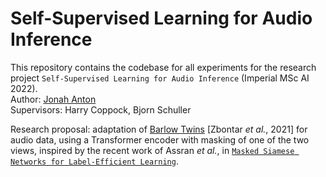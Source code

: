 # Self-Supervised Learning for Audio Inference
This repository contains the codebase for all experiments for the research project `Self-Supervised Learning for Audio Inference` (Imperial MSc AI 2022). <br />
Author: [Jonah Anton](https://github.com/jonahanton) <br />
Supervisors: Harry Coppock, Bjorn Schuller

Research proposal: adaptation of [Barlow Twins](https://arxiv.org/abs/2103.03230) [Zbontar _et al._, 2021] for audio data, using a Transformer encoder with masking of one of the two views, inspired by the recent work of Assran _et al._, in [`Masked Siamese Networks for Label-Efficient Learning`](https://arxiv.org/abs/2204.07141).

